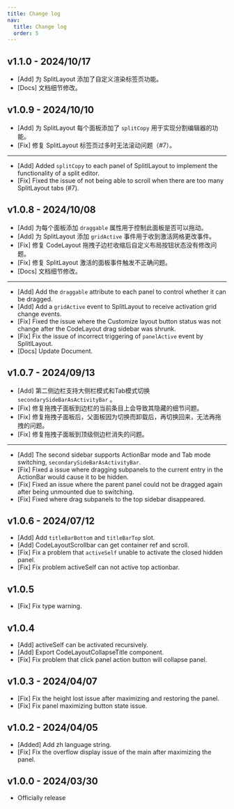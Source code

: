 ```yaml
---
title: Change log
nav:
  title: Change log
  order: 5
---
```


## v1.1.0 - 2024/10/17

* [Add] 为 SplitLayout 添加了自定义渲染标签页功能。
* [Docs] 文档细节修改。

## v1.0.9 - 2024/10/10

* [Add] 为 SplitLayout 每个面板添加了 `splitCopy` 用于实现分割编辑器的功能。
* [Fix] 修复 SplitLayout 标签页过多时无法滚动问题（#7）。

---

* [Add] Added `splitCopy` to each panel of SplitlLayout to implement the functionality of a split editor.
* [Fix] Fixed the issue of not being able to scroll when there are too many SplitLayout tabs (#7).

## v1.0.8 - 2024/10/08

* [Add] 为每个面板添加 `draggable` 属性用于控制此面板是否可以拖动。
* [Add] 为 SplitLayout 添加 `gridActive` 事件用于收到激活网格更改事件。
* [Fix] 修复 CodeLayout 拖拽子边栏收缩后自定义布局按钮状态没有修改问题。
* [Fix] 修复 SplitLayout 激活的面板事件触发不正确问题。
* [Docs] 文档细节修改。

---

* [Add] Add the `draggable` attribute to each panel to control whether it can be dragged.
* [Add] Add a `gridActive` event to SplitLayout to receive activation grid change events.
* [Fix] Fixed the issue where the Customize layout button status was not change after the CodeLayout drag sidebar was shrunk.
* [Fix] Fix the issue of incorrect triggering of `panelActive` event by SplitlLayout.
* [Docs] Update Document.

## v1.0.7 - 2024/09/13

* [Add] 第二侧边栏支持大侧栏模式和Tab模式切换 `secondarySideBarAsActivityBar` 。
* [Fix] 修复拖拽子面板到边栏的当前条目上会导致其隐藏的细节问题。
* [Fix] 修复拖拽子面板后，父面板因为切换而卸载后，再切换回来，无法再拖拽的问题。
* [Fix] 修复拖拽子面板到顶级侧边栏消失的问题。

---

* [Add] The second sidebar supports ActionBar mode and Tab mode switching, `secondarySideBarAsActivityBar`.
* [Fix] Fixed a issue where dragging subpanels to the current entry in the ActionBar would cause it to be hidden.
* [Fix] Fixed an issue where the parent panel could not be dragged again after being unmounted due to switching.
* [Fix] Fixed where drag subpanels to the top sidebar disappeared.

## v1.0.6 - 2024/07/12

* [Add] Add `titleBarBottom` and `titleBarTop` slot.
* [Add] CodeLayoutScrollbar can get container ref and scroll.
* [Fix] Fix a problem that `activeSelf` unable to activate the closed hidden panel.
* [Fix] Fix problem activeSelf can not active top actionbar.

## v1.0.5

* [Fix] Fix type warning.

## v1.0.4

* [Add] activeSelf can be activated recursively.
* [Add] Export CodeLayoutCollapseTitle component.
* [Fix] Fix problem that click panel action button will collapse panel.

## v1.0.3 - 2024/04/07

* [Fix] Fix the height lost issue after maximizing and restoring the panel.
* [Fix] Fix panel maximizing button state issue.

## v1.0.2 - 2024/04/05

* [Added] Add zh language string.
* [Fix] Fix the overflow display issue of the main after maximizing the panel.

## v1.0.0 - 2024/03/30

* Officially release
